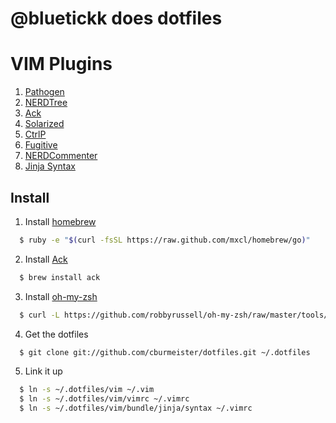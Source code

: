 # @bluetickk does dotfiles

VIM Plugins
===

1. [Pathogen](https://github.com/tpope/vim-pathogen)
2. [NERDTree](https://github.com/scrooloose/nerdtree)
2. [Ack](https://github.com/mileszs/ack.vim)
3. [Solarized](https://github.com/altercation/vim-colors-solarized)
4. [CtrlP](https://github.com/kien/ctrlp.vim)
5. [Fugitive](https://github.com/tpope/vim-fugitive)
6. [NERDCommenter](https://github.com/scrooloose/nerdcommenter)
7. [Jinja Syntax](https://github.com/Glench/Vim-Jinja2-Syntax)

## Install

1. Install [homebrew](http://mxcl.github.com/homebrew/)

  ```bash
    $ ruby -e "$(curl -fsSL https://raw.github.com/mxcl/homebrew/go)" 
  ```

2. Install [Ack](https://github.com/mileszs/ack.vim)

  ```bash
    $ brew install ack
  ```

3. Install [oh-my-zsh](https://github.com/robbyrussell/oh-my-zsh)

  ```bash
    $ curl -L https://github.com/robbyrussell/oh-my-zsh/raw/master/tools/install.sh | sh
  ```

4. Get the dotfiles

  ```bash
    $ git clone git://github.com/cburmeister/dotfiles.git ~/.dotfiles
  ```

5. Link it up

  ```bash
    $ ln -s ~/.dotfiles/vim ~/.vim
    $ ln -s ~/.dotfiles/vim/vimrc ~/.vimrc
    $ ln -s ~/.dotfiles/vim/bundle/jinja/syntax ~/.vimrc
```
